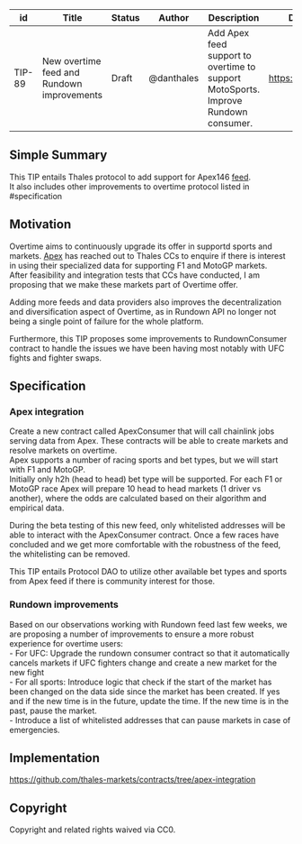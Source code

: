 
| id      | Title | Status | Author | Description | Discussions to | Created |
| ----------- | ----------- | ----------- | ----------- | ----------- | ----------- | ----------- |
| TIP-89 | New overtime feed and Rundown improvements | Draft | @danthales | Add Apex feed support to overtime to support MotoSports. Improve Rundown consumer. | https://discord.gg/thales | 2022-09-12

## Simple Summary

This TIP entails Thales protocol to add support for Apex146 [feed](https://market.link/nodes/Apex146/integrations).   
It also includes other improvements to overtime protocol listed in #specification  

## Motivation  
Overtime aims to continuously upgrade its offer in supportd sports and markets. [Apex](https://www.apex146.com/) has reached out to Thales CCs to enquire if there is interest in using their specialized data for supporting F1 and MotoGP markets.  
After feasibility and integration tests that CCs have conducted, I am proposing that we make these markets part of Overtime offer.  

Adding more feeds and data providers also improves the decentralization and diversification aspect of Overtime, as in Rundown API no longer not being a single point of failure for the whole platform.    

Furthermore, this TIP proposes some improvements to RundownConsumer contract to handle the issues we have been having most notably with UFC fights and fighter swaps.

## Specification
### Apex integration  

Create a new contract called ApexConsumer that will call chainlink jobs serving data from Apex. These contracts will be able to create markets and resolve markets on overtime.  
Apex supports a number of racing sports and bet types, but we will start with F1 and MotoGP.  
Initially only h2h (head to head) bet type will be supported. For each F1 or MotoGP race Apex will prepare 10 head to head markets (1 driver vs another), where the odds are calculated based on their algorithm and empirical data.  

During the beta testing of this new feed, only whitelisted addresses will be able to interact with the ApexConsumer contract. Once a few races have concluded and we get more comfortable with the robustness of the feed, the whitelisting can be removed.  

This TIP entails Protocol DAO to utilize other available bet types and sports from Apex feed if there is community interest for those.  

### Rundown improvements

Based on our observations working with Rundown feed last few weeks, we are proposing a number of improvements to ensure a more robust experience for overtime users:  
    - For UFC: Upgrade the rundown consumer contract so that it automatically cancels markets if UFC fighters change and create a new market for the new fight  
    - For all sports: Introduce logic that check if the start of the market has been changed on the data side since the market has been created. If yes and if the new time is in the future, update the time. If the new time is in the past, pause the market.  
    - Introduce a list of whitelisted addresses that can pause markets in case of emergencies.        


## Implementation
https://github.com/thales-markets/contracts/tree/apex-integration

## Copyright

Copyright and related rights waived via CC0.
